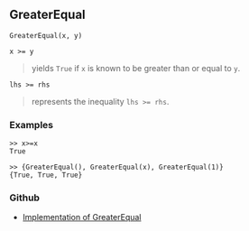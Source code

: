 ## GreaterEqual

```
GreaterEqual(x, y) 

x >= y
```

> yields `True` if `x` is known to be greater than or equal to `y`.

```
lhs >= rhs
```

> represents the inequality `lhs >= rhs`.
 
	
### Examples
 
```
>> x>=x
True

>> {GreaterEqual(), GreaterEqual(x), GreaterEqual(1)}
{True, True, True}
```

### Github

* [Implementation of GreaterEqual](https://github.com/axkr/symja_android_library/blob/master/symja_android_library/matheclipse-core/src/main/java/org/matheclipse/core/builtin/BooleanFunctions.java#L1986) 
